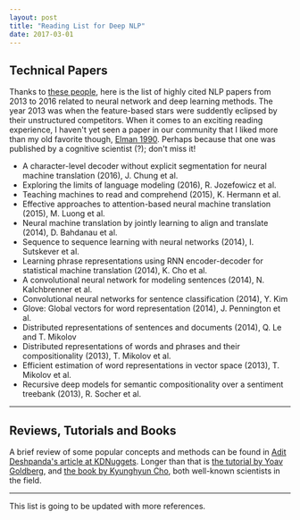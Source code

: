 ```yaml
---
layout: post
title: "Reading List for Deep NLP"
date: 2017-03-01
---
```


## Technical Papers
Thanks to [these people](https://github.com/terryum/awesome-deep-learning-papers/graphs/contributors), here is the list of highly cited NLP papers from 2013 to 2016 related to neural network and deep learning methods. The year 2013 was when the feature-based stars were suddently eclipsed by their unstructured competitors. When it comes to an exciting reading experience, I haven't yet seen a paper in our community that I liked more than my old favorite though, [Elman 1990](http://onlinelibrary.wiley.com/doi/10.1207/s15516709cog1402_1/abstract). Perhaps because that one was published by a cognitive scientist (?); don't miss it!

* A character-level decoder without explicit segmentation for neural machine translation (2016), J. Chung et al. 
* Exploring the limits of language modeling (2016), R. Jozefowicz et al. 
* Teaching machines to read and comprehend (2015), K. Hermann et al. 
* Effective approaches to attention-based neural machine translation (2015), M. Luong et al. 
* Neural machine translation by jointly learning to align and translate (2014), D. Bahdanau et al. 
* Sequence to sequence learning with neural networks (2014), I. Sutskever et al. 
* Learning phrase representations using RNN encoder-decoder for statistical machine translation (2014), K. Cho et al. 
* A convolutional neural network for modeling sentences (2014), N. Kalchbrenner et al. 
* Convolutional neural networks for sentence classification (2014), Y. Kim 
* Glove: Global vectors for word representation (2014), J. Pennington et al. 
* Distributed representations of sentences and documents (2014), Q. Le and T. Mikolov 
* Distributed representations of words and phrases and their compositionality (2013), T. Mikolov et al. 
* Efficient estimation of word representations in vector space (2013), T. Mikolov et al. 
* Recursive deep models for semantic compositionality over a sentiment treebank (2013), R. Socher et al. 



----------------

## Reviews, Tutorials  and Books

A brief review of some popular concepts and methods can be found in [Adit Deshpanda's article at KDNuggets](http://www.kdnuggets.com/2017/01/deep-learning-review-natural-language-processing.html). Longer than that is [the tutorial by Yoav Goldberg](https://arxiv.org/abs/1510.00726), and [the book by Kyunghyun Cho](https://arxiv.org/pdf/1511.07916.pdf), both well-known scientists in the field.


-------
This list is going to be updated with more references.







